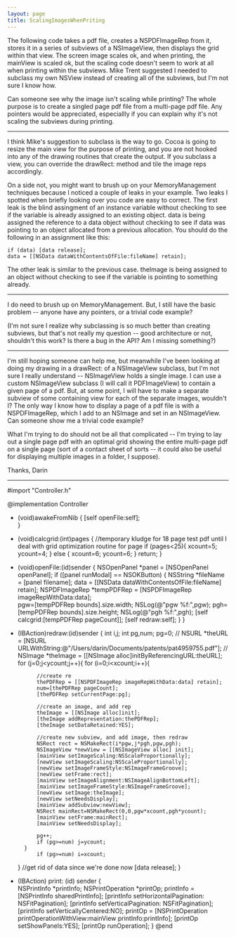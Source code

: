 ```yaml
---
layout: page
title: ScalingImagesWhenPriting
---
```


The following code takes a pdf file, creates a NSPDFImageRep from it, stores it in a series of subviews of a NSImageView, then displays the grid within that view.  The screen image scales ok, and when printing, the mainView is scaled ok, but the scaling code doesn't seem to work at all when printing within the subviews.  Mike Trent suggested I needed to subclass my own NSView instead of creating all of the subviews, but I'm not sure I know how.  

Can someone see why the image isn't scaling while printing?  The whole purpose is to create a singled page pdf file from a multi-page pdf file.  Any pointers would be appreciated, especiallly if you can explain why it's not scaling the subviews during printing.

----

I think Mike's suggestion to subclass is the way to go. Cocoa is going to resize the main view for the purpose of printing, and you are not hooked into any of the drawing routines that create the output. If you subclass a view, you can override the     drawRect: method and tile the image reps accordingly. 

On a side not, you might want to brush up on your MemoryManagement techniques because I noticed a couple of leaks in your example. Two leaks I spotted when briefly looking over you code are easy to correct. The first leak is the blind assingment of an instance variable without checking to see if the variable is already assigned to an existing object.     data is being assigned the reference to a data object without checking to see if     data was pointing to an object allocated from a previous allocation. You should do the following in an assignment like this:

    
    if (data) [data release];
    data = [[NSData dataWithContentsOfFile:fileName] retain];


The other leak is similar to the previous case.     theImage is being assigned to an object without checking to see if the variable is pointing to something already.

----

I do need to brush up on MemoryManagement.  But, I still have the basic problem -- anyone have any pointers, or a trivial code example?  

(I'm not sure I realize why subclassing is so much better than creating subviews, but that's not really my question -- good architecture or not, shouldn't this work?  Is there a bug in the API?  Am I missing something?)

----

I'm still hoping someone can help me, but meanwhile I've been looking at doing my drawing in a drawRect: of a NSImageView subclass, but I'm not sure I really understand -- NSImageView holds a single image.  I can use a custom NSImageView subclass (I will call it PDFImageView) to contain a given page of a pdf.  But, at some point, I will have to make a separate subview of some containing view for each of the separate images, wouldn't I?  The only way I know how to display a page of a pdf file is with a NSPDFImageRep, which I add to an NSImage and set in an NSImageView.  Can someone show me a trivial code example?  

What I'm trying to do should not be all that complicated -- I'm trying to lay out a single page pdf with an optimal grid showing the entire multi-page pdf on a single page (sort of a contact sheet of sorts -- it could also be useful for displaying multiple images in a folder, I suppose).

Thanks,
Darin

----

    
#import "Controller.h"

@implementation Controller

- (void)awakeFromNib
{
	[self openFile:self];	
}

- (void)calcgrid:(int)pages
{
	//temporary kludge for 18 page test pdf until I deal with grid optimization routine for page
	if (pages<25){
		xcount=5;
		ycount=4;
	}
	else {
		xcount=6;
		ycount=6;
	}
	return;
}

- (void)openFile:(id)sender
{
    NSOpenPanel *panel = [NSOpenPanel openPanel];
    if ([panel runModal] == NSOKButton) {
        NSString *fileName = [panel filename];
		data = [[NSData dataWithContentsOfFile:fileName] retain];
		NSPDFImageRep *tempPDFRep = [NSPDFImageRep imageRepWithData:data];	
		pgw=[tempPDFRep bounds].size.width;
		NSLog(@"pgw %f:",pgw);
		pgh=[tempPDFRep bounds].size.height;
		NSLog(@"pgh %f:",pgh);
		[self calcgrid:[tempPDFRep pageCount]];
		[self redraw:self];
	}
}

- (IBAction)redraw:(id)sender
{
	int i,j;
	int pg,num;
	pg=0;
//	NSURL *theURL = [NSURL URLWithString:@"/Users/darin/Documents/patents/pat4959755.pdf"];
//	NSImage *theImage = [[NSImage alloc]initByReferencingURL:theURL];
	for (j=0;j<ycount;j++){
		for (i=0;i<xcount;i++){

			//create re
			thePDFRep = [[NSPDFImageRep imageRepWithData:data] retain];	
			num=[thePDFRep pageCount];
			[thePDFRep setCurrentPage:pg];

			//create an image, and add rep
			theImage = [[NSImage alloc]init];
			[theImage addRepresentation:thePDFRep];
			[theImage setDataRetained:YES];

			//create new subview, and add image, then redraw
			NSRect rect = NSMakeRect(i*pgw,j*pgh,pgw,pgh);
			NSImageView *newView = [[NSImageView alloc] init];
			[mainView setImageScaling:NSScaleProportionally];
			[newView setImageScaling:NSScaleProportionally];
			[newView setImageFrameStyle:NSImageFrameGroove];			
			[newView setFrame:rect];
			[mainView setImageAlignment:NSImageAlignBottomLeft];
			[mainView setImageFrameStyle:NSImageFrameGroove];
			[newView setImage:theImage];
			[newView setNeedsDisplay];
			[mainView addSubview:newView];
			NSRect mainRect=NSMakeRect(0,0,pgw*xcount,pgh*ycount);
			[mainView setFrame:mainRect];
			[mainView setNeedsDisplay];

			pg++;
			if (pg>=num) j=ycount;
		}
			if (pg>=num) i=xcount;
	}
	//get rid of data since we're done now
	[data release];
}

- (IBAction) print: (id) sender
{		
	NSPrintInfo *printInfo;
	NSPrintOperation *printOp;
	printInfo = [NSPrintInfo sharedPrintInfo];
	[printInfo setHorizontalPagination: NSFitPagination];
	[printInfo setVerticalPagination: NSFitPagination];
	[printInfo setVerticallyCentered:NO];
	printOp = [NSPrintOperation printOperationWithView:mainView printInfo:printInfo];
	[printOp setShowPanels:YES];
	[printOp runOperation];
}
@end

